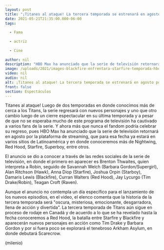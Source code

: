 ```yaml
---
layout: post
title: "¡Titanes al ataque! La tercera temporada se estrenará en agosto por HBO Max"
date: 2021-05-21T21:35:00.000-06:00
tags:
  
  - Fama
  
  - actriz
  
  - Cine
  
author: nil
description: "HBO Max ha anunciado que la serie de televisión retornará en agosto por la plataforma de streaming. "
image: /uploads/2021/images-blackfire-enfrentara-starfire-temporada-hbo_55_33_628_390.jpeg
video: nil
audio: nil
alt: ¡Titanes al ataque! La tercera temporada se estrenará en agosto por HBO Max
front: false
section: Espectáculos
---
```


Titanes al ataque! Luego de dos temporadas en donde conocimos más de cerca a los Titans, la serie regresará con nuevos personajes y uno que otro cambio luego de un cierre espectacular en su última temporada y a pesar de que no se esperaba mucho de este programa de televisión ha cautivado a varios fans de la serie. Y ahora más que nunca el fandom podría celebrar su regreso, pues HBO Max ha anunciado que la serie de televisión retornará en agosto por la plataforma de streaming, que para esa fecha ya estará en varios sitios de Latinoamérica y en donde conoceremos más de Nightwing, Red Hood, Starfire, Superboy, entre otros. 

El anuncio se dio a conocer a través de las redes sociales de la serie de televisión, en donde el primero en aparecer es Brenton Thwaites, quien interpreta a Robin, seguido de Savannah Welch (Barbara Gordon/Supergirl), Alan Ritchson (Hawk), Anna Diop (Starfire), Joshua Orpin (Starboy), Damaris Lewis (Blackfire), Curran Walters (Red Hood), Jay Lycurgo (Tim Drake/Robin),  Teagan Croft (Raven).

Aunque el anuncio no contempla un día específico para el lanzamiento de los nuevos episodios, en el video, el elenco comenta que la historia de la tercera temporada será "oscura, misteriosa, emocionante, desgarradora, llena de acción y divertida".  La tercera temporada de Titans aún sigue en proceso de rodaje en Canadá y de acuerdo a lo que se ha revelado hasta la fecha conoceremos a Red Hood, la batalla entre Starfire y Blackfire y aparecerán nuevos personajes en acción como Tim Drake y Barbara Gordon y por si fuera poco se explorará el tenebroso Arkham Asylum, en donde debutará Scarecrow. 

(milenio)